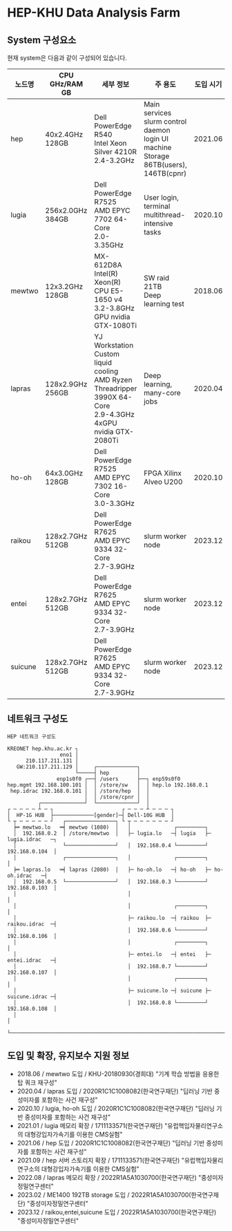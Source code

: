 # HEP-KHU Data Analysis Farm
## System 구성요소
현재 system은 다음과 같이 구성되어 있습니다.

| 노드명 | CPU GHz/RAM GB | 세부 정보 | 주 용도 | 도입 시기 |
|---|---|---|---|---|
| hep | 40x2.4GHz<br/>128GB | Dell PowerEdge R540<br/>Intel Xeon Silver 4210R<br/>2.4-3.2GHz | Main services<br/>slurm control daemon<br/>login UI machine<br/>Storage 86TB(users), 146TB(cpnr) | 2021.06 |
| lugia | 256x2.0GHz<br/>384GB | Dell PowerEdge R7525<br/>AMD EPYC 7702 64-Core<br/>2.0-3.35GHz | User login, terminal<br/>multithread-intensive tasks | 2020.10 |
| mewtwo | 12x3.2GHz<br/>128GB | MX-612D8A<br/>Intel(R) Xeon(R) CPU E5-1650 v4<br/>3.2-3.8GHz<br/>GPU nvidia GTX-1080Ti | SW raid 21TB<br/>Deep learning test | 2018.06 |
| lapras | 128x2.9GHz<br/>256GB | YJ Workstation Custom liquid cooling<br/>AMD Ryzen Threadripper 3990X 64-Core<br/>2.9-4.3GHz<br/>4xGPU nvidia GTX-2080Ti | Deep learning, many-core jobs | 2020.04 |
| ho-oh | 64x3.0GHz<br/>128GB | Dell PowerEdge R7525<br/>AMD EPYC 7302 16-Core<br/>3.0-3.3GHz | FPGA Xilinx Alveo U200 | 2020.10 |
| raikou | 128x2.7GHz<br/>512GB | Dell PowerEdge R7625<br/>AMD EPYC 9334 32-Core<br/>2.7-3.9GHz | slurm worker node | 2023.12 |
| entei | 128x2.7GHz<br/>512GB | Dell PowerEdge R7625<br/>AMD EPYC 9334 32-Core<br/>2.7-3.9GHz | slurm worker node | 2023.12 |
| suicune | 128x2.7GHz<br/>512GB | Dell PowerEdge R7625<br/>AMD EPYC 9334 32-Core<br/>2.7-3.9GHz | slurm worker node | 2023.12 |

## 네트워크 구성도
```
HEP 네트워크 구성도

KREONET hep.khu.ac.kr ┐
                 eno1 │
      210.117.211.131 │
   GW:210.117.211.129 │     ┌─────────────┐
                      └─────┤ hep         │
                enp1s0f0 ┌──┤ /users      ├──┐ enp59s0f0
hep.mgmt 192.168.100.101 │  │ /store/sw   │  │ hep.lo 192.168.0.1
 hep.idrac 192.168.0.101 │  │ /store/hep  │  │ 
                         │  │ /store/cpnr │  │
          ┌──────────────┘  └─────────────┘  │ 
┌ ─ ─ ─ ─ ┴ ─ ┐                      ┌ ─ ─ ─ ┴ ─ ─ ─ ┐
│  HP-1G HUB  ├─────────────[gender]─┤ Dell-10G HUB  │ 
└ ┬ ─ ─ ─ ─ ─ ┘   ┌────────────────┐ └ ┬ ─ ─ ─ ─ ─ ─ ┘               
  ╞═ mewtwo.lo   ═╡ mewtwo (1080)  │   │              ┌─────────┐  
  │  192.168.0.2  │ /store/mewtwo  │   ├─ lugia.lo   ─┤ lugia   ├─ lugia.idrac   ─┐
  │               └────────────────┘   │  192.168.0.4 └─────────┘  192.168.0.104  │
  │               ┌────────────────┐   │              ┌─────────┐                 │
  ╞═ lapras.lo   ═╡ lapras (2080)  │   ├─ ho-oh.lo   ─┤ ho-oh   ├─ ho-oh.idrac   ─┤
  │  192.168.0.5  └────────────────┘   │  192.168.0.3 └─────────┘  192.168.0.103  │
  │                                    │                                          │
  │                                    │              ┌─────────┐                 │
  │                                    ├─ raikou.lo  ─┤ raikou  ├─ raikou.idrac  ─┤
  │                                    │  192.168.0.6 └─────────┘  192.168.0.106  │
  │                                    │              ┌─────────┐                 │
  │                                    ├─ entei.lo   ─┤ entei   ├─ entei.idrac   ─┤
  │                                    │  192.168.0.7 └─────────┘  192.168.0.107  │
  │                                    │              ┌─────────┐                 │
  │                                    ├─ suicune.lo ─┤ suicune ├─ suicune.idrac ─┤
  │                                    │  192.168.0.8 └─────────┘  192.168.0.108  │
  │                                                                               │
  └───────────────────────────────────────────────────────────────────────────────┘
```

## 도입 및 확장, 유지보수 지원 정보
- 2018.06 / mewtwo 도입 / KHU-20180930(경희대) "기계 학습 방법을 응용한 탑 쿼크 재구성"
- 2020.04 / lapras 도입 / 2020R1C1C1008082(한국연구재단) "딥러닝 기반 중성미자를 포함하는 사건 재구성"
- 2020.10 / lugia, ho-oh 도입 / 2020R1C1C1008082(한국연구재단) "딥러닝 기반 중성미자를 포함하는 사건 재구성"
- 2021.01 / lugia 메모리 확장 / 1711133571(한국연구재단) "유럽핵입자물리연구소의 대형강입자가속기를 이용한 CMS실험"
- 2021.06 / hep 도입 / 2020R1C1C1008082(한국연구재단) "딥러닝 기반 중성미자를 포함하는 사건 재구성"
- 2021.09 / hep 서버 스토리지 확장 / 1711133571(한국연구재단) "유럽핵입자물리연구소의 대형강입자가속기를 이용한 CMS실험"
- 2022.08 / lapras 메모리 확장 / 2022R1A5A1030700(한국연구재단) "중성미자정밀연구센터"
- 2023.02 / ME1400 192TB storage 도입 / 2022R1A5A1030700(한국연구재단) "중성미자정밀연구센터"
- 2023.12 / raikou,entei,suicune 도입 / 2022R1A5A1030700(한국연구재단) "중성미자정밀연구센터"
